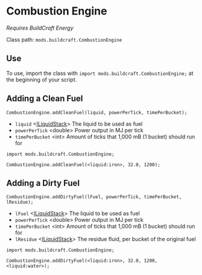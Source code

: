 # Combustion Engine

*Requires BuildCraft Energy*

Class path: `mods.buildcraft.CombustionEngine`

## Use

To use, import the class with `import mods.buildcraft.CombustionEngine;` at the beginning of your script.

## Adding a Clean Fuel

`CombustionEngine.addCleanFuel(liquid, powerPerTick, timePerBucket);`

- `liquid` <[ILiquidStack](/Vanilla/Liquids/ILiquidStack)> The liquid to be used as fuel
- `powerPerTick` &lt;double> Power output in MJ per tick
- `timePerBucket` &lt;int> Amount of ticks that 1,000 mB (1 bucket) should run for

```zenscript
import mods.buildcraft.CombustionEngine;

CombustionEngine.addCleanFuel(<liquid:iron>, 32.0, 1200);
```

## Adding a Dirty Fuel

`CombustionEngine.addDirtyFuel(lFuel, powerPerTick, timePerBucket, lResidue);`

- `lFuel` <[ILiquidStack](/Vanilla/Liquids/ILiquidStack)> The liquid to be used as fuel
- `powerPerTick` &lt;double> Power output in MJ per tick
- `timePerBucket` &lt;int> Amount of ticks that 1,000 mB (1 bucket) should run for
- `lResidue` <[ILiquidStack](/Vanilla/Liquids/ILiquidStack)> The residue fluid, per bucket of the original fuel

```zenscript
import mods.buildcraft.CombustionEngine;

CombustionEngine.addDirtyFuel(<liquid:iron>, 32.0, 1200, <liquid:water>);
```
